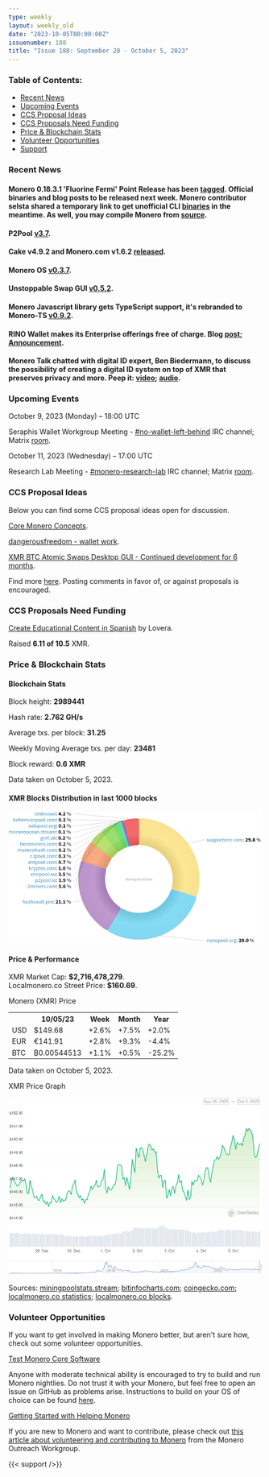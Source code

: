 ```yaml
---
type: weekly
layout: weekly_old
date: "2023-10-05T00:00:00Z"
issuenumber: 188
title: "Issue 188: September 28 - October 5, 2023"
---
```


<h3>Table of Contents:</h3>
<ul class="contents">
    <li><a href="#news">Recent News</a></li>
    <li><a href="#events">Upcoming Events</a></li>
    <li><a href="#ideas">CCS Proposal Ideas</a></li>
    <li><a href="#proposals">CCS Proposals Need Funding</a></li>
    <li><a href="#stats">Price & Blockchain Stats</a></li>
    <li><a href="#volunteer">Volunteer Opportunities</a></li>
    <li><a href="#support">Support</a></li>
</ul>

<h3 id="news">Recent News</h3>

<div class="newsbyte">
    <h4>Monero 0.18.3.1 'Fluorine Fermi' Point Release has been <a href="https://github.com/monero-project/monero/releases/tag/v0.18.3.1" target="_blank">tagged</a>. Official binaries and blog posts to be released next week. Monero contributor selsta shared a temporary link to get unofficial CLI <a href="https://gui.xmr.pm/files/cli/v0.18.3.1/" target="_blank">binaries</a> in the meantime. As well, you may compile Monero from <a href="https://github.com/monero-project/monero#compiling-monero-from-source" target="_blank">source</a>.</h4>
</div>

<div class="newsbyte">
    <h4>P2Pool <a href="https://github.com/SChernykh/p2pool/releases/tag/v3.7" target="_blank">v3.7</a>.</h4>
</div>

<div class="newsbyte">
    <h4>Cake v4.9.2 and Monero.com v1.6.2 <a href="https://github.com/cake-tech/cake_wallet/releases/tag/v4.9.2" target="_blank">released</a>.</h4>
</div>

<div class="newsbyte">
    <h4>Monero OS <a href="https://github.com/4rkal/MoneroOS/releases/tag/v0.3.7" target="_blank">v0.3.7</a>.</h4>
</div>

<div class="newsbyte">
    <h4>Unstoppable Swap GUI <a href="https://github.com/UnstoppableSwap/unstoppableswap-gui/releases/tag/v0.5.2" target="_blank">v0.5.2</a>.</h4>
</div>

<div class="newsbyte">
    <h4>Monero Javascript library gets TypeScript support, it's rebranded to Monero-TS <a href="https://github.com/monero-ecosystem/monero-ts/releases/tag/v0.9.2" target="_blank">v0.9.2</a>.</h4>
</div>

<div class="newsbyte">
    <h4>RINO Wallet makes its Enterprise offerings free of charge. Blog <a href="https://www.rino.io/blog/free-enterprise-wallet" target="_blank">post</a>; <a href="https://nitter.net/RINOwallet/status/1709635115649781812" target="_blank">Announcement</a>.</h4>
</div>

<div class="newsbyte">
    <h4>Monero Talk chatted with digital ID expert, Ben Biedermann, to discuss the possibility of creating a digital ID system on top of XMR that preserves privacy and more. Peep it: <a href="https://piped.adminforge.de/watch?v=3frhYKHAnzE" target="_blank">video</a>; <a href="https://www.monerotalk.live/decentralized-digital-id-s-built-on-monero-that-preserve-privacy-w-ben-biedermann" target="_blank">audio</a>.</h4>
</div>

<h3 id="events">Upcoming Events</h3>

<div class="event">
    <p class="date" markdown="1">October 9, 2023 (Monday) – 18:00 UTC</p>
    <p markdown="1">Seraphis Wallet Workgroup Meeting - <a href="irc://irc.libera.chat/#no-wallet-left-behind" target="_blank">#no-wallet-left-behind</a> IRC channel; Matrix <a href="https://matrix.to/#/#no-wallet-left-behind:monero.social" target="_blank">room</a>.</p>
</div>

<div class="event">
    <p class="date" markdown="1">October 11, 2023 (Wednesday) – 17:00 UTC</p>
    <p markdown="1">Research Lab Meeting - <a href="irc://irc.libera.chat/#monero-research-lab" target="_blank">#monero-research-lab</a> IRC channel; Matrix <a href="https://matrix.to/#/#monero-research-lab:monero.social" target="_blank">room</a>.</p>
</div>

<h3 id="ideas">CCS Proposal Ideas</h3>

<p>Below you can find some CCS proposal ideas open for discussion.</p>

<div class="proposal">
<p><a href="https://repo.getmonero.org/monero-project/ccs-proposals/-/merge_requests/412" target="_blank">Core Monero Concepts</a>.</p>
</div>

<div class="proposal">
<p><a href="https://repo.getmonero.org/monero-project/ccs-proposals/-/merge_requests/409" target="_blank">dangerousfreedom - wallet work</a>.</p>
</div>

<div class="proposal">
<p><a href="https://repo.getmonero.org/monero-project/ccs-proposals/-/merge_requests/411" target="_blank">XMR BTC Atomic Swaps Desktop GUI - Continued development for 6 months</a>.</p>
</div>

<div class="proposal">
<p>Find more <a href="https://ccs.getmonero.org/ideas/" target="_blank">here</a>. Posting comments in favor of, or against proposals is encouraged.</p>
</div>

<h3 id="proposals">CCS Proposals Need Funding</h3>

<div class="proposal">
    <p><a href="https://ccs.getmonero.org/proposals/Lovera-Create-educational-content-Spanish.html" target="_blank">Create Educational Content in Spanish</a> by Lovera.</p>
    <p>Raised <b>6.11 of 10.5</b> XMR.</p>
</div>

<h3 id="stats">Price & Blockchain Stats</h3>

<h4 class="stat">Blockchain Stats</h4>

<div class="bcstats">
    <p>Block height: <b>2989441</b></p>
    <p>Hash rate: <b>2.762 GH/s</b></p>
    <p>Average txs. per block: <b>31.25</b></p>
    <p>Weekly Moving Average txs. per day: <b>23481</b></p>
    <p>Block reward: <b>0.6 XMR</b></p>
</div>
<p class="note">Data taken on October 5, 2023.</p>

<h4 class="stat">XMR Blocks Distribution in last 1000 blocks</h4>
<p><img src="/img/hashrate-pool-distribution-1005.png" alt="Hashrate Pool Distribution Pie Chart"/></p>

<h4 class="stat" id="price-stat">Price & Performance</h4>

<div class="price-intro">XMR Market Cap: <b>$2,716,478,279</b>.<br/>Localmonero.co Street Price: <b>$160.69</b>.</div>

<p class="table-title">Monero (XMR) Price</p>
<table class="price-table">
  <tr class="row1">
    <th></th>
    <th>10/05/23</th>
    <th>Week</th>
    <th>Month</th>
    <th>Year</th>
  </tr>
  <tr>
    <td data-th="XMR to">USD</td>
    <td data-th="10/05/23">$149.68</td>
    <td data-th="Week" class="green">+2.6%</td>
    <td data-th="Month" class="green">+7.5%</td>
    <td data-th="Year" class="green">+2.0%</td>
  </tr>
  <tr class="row3">
    <td data-th="XMR to">EUR</td>
    <td data-th="10/05/23">€141.91</td>
    <td data-th="Week" class="green">+2.8%</td>
    <td data-th="Month" class="green">+9.3%</td>
    <td data-th="Year" class="red">-4.4%</td>
  </tr>
  <tr>
    <td data-th="XMR to">BTC</td>
    <td data-th="10/05/23">₿0.00544513</td>
    <td data-th="Week" class="green">+1.1%</td>
    <td data-th="Month" class="green">+0.5%</td>
    <td data-th="Year" class="red">-25.2%</td>
  </tr>
</table>
<p class="note">Data taken on October 5, 2023.</p>

<p class="table-title">XMR Price Graph</p>

![XMR Price Graph 09/28/23-10/05/23](/img/weekly-chart-1005.png "XMR Price Graph 09/28/23-10/05/23")

Sources: <a href="https://miningpoolstats.stream/monero" target="_blank">miningpoolstats.stream</a>; <a href="https://bitinfocharts.com/monero/" target="_blank">bitinfocharts.com</a>; <a href="https://www.coingecko.com/en/coins/monero" target="_blank">coingecko.com</a>; <a href="https://localmonero.co/statistics" target="_blank">localmonero.co statistics</a>; <a href="https://localmonero.co/blocks" target="_blank">localmonero.co blocks</a>.

<h3 id="volunteer">Volunteer Opportunities</h3>

<p>If you want to get involved in making Monero better, but aren't sure how, check out some volunteer opportunities.</p>

<div class="newsbyte">
    <p class="date"><a href="https://github.com/monero-project/monero" target="_blank">Test Monero Core Software</a></p>
    <p>Anyone with moderate technical ability is encouraged to try to build and run Monero nightlies. Do not trust it with your Monero, but feel free to open an Issue on GitHub as problems arise. Instructions to build on your OS of choice can be found <a href="https://github.com/monero-project/monero#compiling-monero-from-source" target="_blank">here</a>. </p>
</div>

<div class="newsbyte">
    <p class="date"><a href="https://github.com/monero-project/monero" target="_blank">Getting Started with Helping Monero</a></p>
    <p>If you are new to Monero and want to contribute, please check out <a href="https://web.archive.org/web/20200805013127/https://www.monerooutreach.org/stories/getting-started-helping-monero.html" target="_blank">this article about volunteering and contributing to Monero</a> from the Monero Outreach Workgroup. </p>
</div>

{{< support />}}


